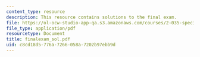 ```yaml
---
content_type: resource
description: This resource contains solutions to the final exam.
file: https://ol-ocw-studio-app-qa.s3.amazonaws.com/courses/2-035-special-topics-in-mathematics-with-applications-linear-algebra-and-the-calculus-of-variations-spring-2007/c8cd18d5776a7266058a7202b97ebb9d_finalexam_sol.pdf
file_type: application/pdf
resourcetype: Document
title: finalexam_sol.pdf
uid: c8cd18d5-776a-7266-058a-7202b97ebb9d
---
```

